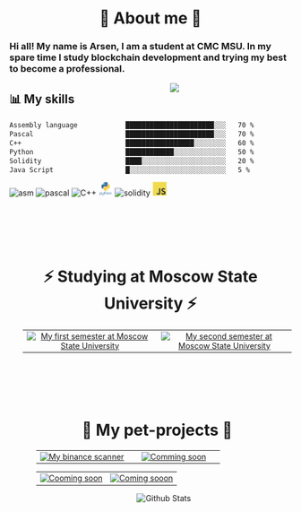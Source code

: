 <h1 align="center">🧢 About me 🧢</h2>
<h3> Hi all! My name is Arsen, I am a student at CMC MSU.
In my spare time I study blockchain development and trying my best to become a professional.</h3>
<img align="right" width="43%" src="https://user-images.githubusercontent.com/56827866/184517266-3e4b87c9-a20d-4f53-b657-906834f7e451.gif" />

<h2>📊 My skills</h2>
<!--START_SECTION:waka-->

```text
Assembly language            ██████████████████████░░░   70 %
Pascal                       ██████████████████████░░░   70 %
C++                          █████████████████░░░░░░░░   60 %
Python                       ████████████░░░░░░░░░░░░░   50 %
Solidity                     ████░░░░░░░░░░░░░░░░░░░░░   20 %
Java Script                  █░░░░░░░░░░░░░░░░░░░░░░░░   5 %
```
<p align="left">
<img src="https://user-images.githubusercontent.com/56827866/184535133-0e7d5dc0-7a93-4d73-b133-f02247560d36.png" alt="asm" width="25" height="25" />
<img src="https://user-images.githubusercontent.com/56827866/184535252-bd25b3e5-5fbe-4702-aa16-ab6cbc2cbf55.jpg" alt="pascal" width="25" height="25" />
<img src="https://user-images.githubusercontent.com/56827866/184535001-78642aba-caf8-4efc-99a9-1ccb394d4d34.svg" alt="C++" width="25" height="25" />
<img src="https://raw.githubusercontent.com/devicons/devicon/master/icons/python/python-original-wordmark.svg" alt="python" width="25" height="25" />
<img src="https://user-images.githubusercontent.com/56827866/184534936-c08baece-057f-4812-b3aa-611e26ba91de.svg" alt="solidity" width="25" height="25" />
<img src="https://raw.githubusercontent.com/devicons/devicon/master/icons/javascript/javascript-original.svg" alt="javascript" width="25" height="25" />
</p>
<!--END_SECTION:waka-->
<br />
<br />
<br />
<br />



<h1 align="center">⚡️ Studying at Moscow State University ⚡️ </h2>
<ul>

 <table>
  <tbody>
    <tr>
      <td width="50%" align="center">
        <a
          href="ref_on_first_sem"
        >
          <img
            alt="My first semester at Moscow State University"
            src="https://user-images.githubusercontent.com/56827866/184516880-7160e505-cd44-4bea-85f9-f045da697f64.jpg"
          />
        </a>
      </td>
      <td width="50%" align="center">
        <a
          href="ref_on_second_sem"
        >
          <img
            alt="My second semester at Moscow State University"
            src="https://user-images.githubusercontent.com/56827866/184517058-e77df7c7-a0da-4cf4-a59c-fc5172709512.jpg"
          />
        </a>
      </td>
    </tr>
  </tbody>
</table>


<br />
<br />
<br />
<br />
<h1 align="center">🐶 My pet-projects 🐶 </h2>
<ul>

 <table>
  <tbody>
    <tr>
      <td width="50%" align="center">
        <a
          href="ref_on_binance scanner"
        >
          <img
            alt="My binance scanner"
            src="https://user-images.githubusercontent.com/56827866/184533034-701e1345-1c64-4deb-93a6-328dcf73b5fa.svg"
          />
        </a>
      </td>
      <td width="50%" align="center">
        <a
          href="no_ref"
        >
          <img
            alt="Comming soon"
            src="https://user-images.githubusercontent.com/56827866/184533687-fcdca46d-4a8e-4533-bd35-a5b155fa2d1a.gif"
          />
        </a>
      </td>
    </tr>
  </tbody>
</table>
 <table>
  <tbody>
    <tr>
      <td width="50%" align="center">
        <a
          href="no_ref"
        >
          <img
            alt="Cooming soon"
            src="https://user-images.githubusercontent.com/56827866/184533687-fcdca46d-4a8e-4533-bd35-a5b155fa2d1a.gif"
          />
        </a>
      </td>
      <td width="50%" align="center">
        <a
          href="no_ref"
        >
          <img
            alt="Coming sooon"
            src="https://user-images.githubusercontent.com/56827866/184533687-fcdca46d-4a8e-4533-bd35-a5b155fa2d1a.gif"
          />
        </a>
      </td>
    </tr>
  </tbody>
</table>



<p align="center">
        <img src="https://user-images.githubusercontent.com/56827866/184516534-509f4b84-c808-4ed5-a2a9-3541df2f323d.svg" alt="Github Stats" />
</p>

